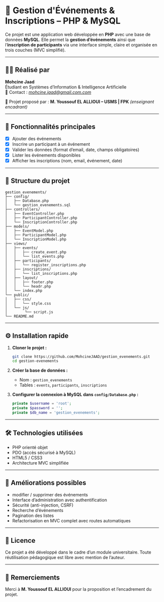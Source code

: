 # 🎯 Gestion d'Événements & Inscriptions – PHP & MySQL

Ce projet est une application web développée en **PHP** avec une base de données **MySQL**.
Elle permet la **gestion d’événements** ainsi que l’**inscription de participants** via une interface simple, claire et organisée en trois couches (MVC simplifié).

---

## 👨‍💻 Réalisé par

**Mohcine Jaad**  
Étudiant en Systèmes d’Information & Intelligence Artificielle  
📧 Contact : *mohcine.jaad@gmail.com.com*

📘 Projet proposé par : **M. Youssouf EL ALLIOUI – USMS | FPK** *(enseignant encadrant)*

---

## 🔧 Fonctionnalités principales

- [x] Ajouter des événements
- [x] Inscrire un participant à un événement
- [x] Valider les données (format d’email, date, champs obligatoires)
- [x] Lister les événements disponibles
- [x] Afficher les inscriptions (nom, email, événement, date)

---

## 📁 Structure du projet

```
gestion_evenements/
├── config/
│   ├── Database.php
│   └── gestion_evenements.sql
├── controllers/
│   ├── EventController.php
│   ├── ParticipantController.php
│   └── InscriptionController.php
├── models/
│   ├── EventModel.php
│   ├── ParticipantModel.php
│   └── InscriptionModel.php
├── views/
│   ├── events/
│   │   ├── create_event.php
│   │   └── list_events.php
│   ├── participants/
│   │   └── register_inscriptions.php
│   ├── inscriptions/
│   │   └── list_inscriptions.php
│   ├── layout/
│   │   ├── footer.php
│   │   └── headr.php
│   └── index.php
└── public/
│   ├── css/
│   │   └── style.css
│   └── js/
│        └── script.js
└── README.md

```

---

## ⚙️ Installation rapide

1. **Cloner le projet :**
   ```bash
   git clone https://github.com/MohcineJAAD/gestion_evenements.git
   cd gestion-evenements

2. **Créer la base de données :**
   - Nom : `gestion_evenements`
   - Tables : `events`, `participants`, `inscriptions`

3. **Configurer la connexion à MySQL dans `config/Database.php` :**
   ```php
   private $username = 'root';
   private $password = '';
   private $db_name = 'gestion_evenements';
   ```

---

## 🛠 Technologies utilisées

- PHP orienté objet
- PDO (accès sécurisé à MySQL)
- HTML5 / CSS3
- Architecture MVC simplifiée

---

## 🔮 Améliorations possibles

- modifier / supprimer des événements
- Interface d’administration avec authentification
- Sécurité (anti-injection, CSRF)
- Recherche d’événements
- Pagination des listes
- Refactorisation en MVC complet avec routes automatiques

---

## 📄 Licence

Ce projet a été développé dans le cadre d’un module universitaire. Toute réutilisation pédagogique est libre avec mention de l’auteur.

---

## 🙏 Remerciements

Merci à **M. Youssouf EL ALLIOUI** pour la proposition et l’encadrement du projet.